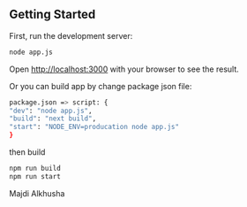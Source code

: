 ## Getting Started

First, run the development server:

```bash
node app.js
```

Open [http://localhost:3000](http://localhost:3000) with your browser to see the result.

Or you can build app by change package json file: 

```bash
package.json => script: {
"dev": "node app.js",
"build": "next build",
"start": "NODE_ENV=producation node app.js"
}
```

then build 
```bash 
npm run build
npm run start
```

Majdi Alkhusha
